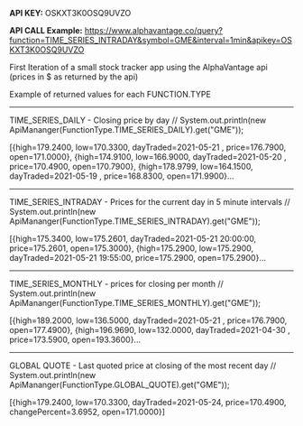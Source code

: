 **API KEY:** OSKXT3K0OSQ9UVZO

**API CALL Example:**
https://www.alphavantage.co/query?function=TIME_SERIES_INTRADAY&symbol=GME&interval=1min&apikey=OSKXT3K0OSQ9UVZO

First Iteration of a small  stock tracker app using the AlphaVantage api (prices in $ as returned by the api)

Example of returned values for each FUNCTION.TYPE

---------------------------
TIME_SERIES_DAILY - Closing price by day // System.out.println(new ApiMananger(FunctionType.TIME_SERIES_DAILY).get("GME"));

[{high=179.2400, low=170.3300, dayTraded=2021-05-21 , price=176.7900, open=171.0000}, {high=174.9100, low=166.9000, dayTraded=2021-05-20 , price=170.4900, open=170.7900}, {high=178.9799, low=164.1500, dayTraded=2021-05-19 , price=168.8300, open=171.9900}...

--------------------------
TIME_SERIES_INTRADAY - Prices for the current day in 5 minute intervals // System.out.println(new ApiMananger(FunctionType.TIME_SERIES_INTRADAY).get("GME"));

[{high=175.3400, low=175.2601, dayTraded=2021-05-21 20:00:00, price=175.2601, open=175.3000}, {high=175.2900, low=175.2900, dayTraded=2021-05-21 19:55:00, price=175.2900, open=175.2900}...

--------------------------
TIME_SERIES_MONTHLY -  prices for closing per month // System.out.println(new ApiMananger(FunctionType.TIME_SERIES_MONTHLY).get("GME"));

[{high=189.2000, low=136.5000, dayTraded=2021-05-21 , price=176.7900, open=177.4900}, {high=196.9690, low=132.0000, dayTraded=2021-04-30 , price=173.5900, open=193.3600}...

--------------------------
GLOBAL QUOTE - Last quoted price at closing of the most recent day // System.out.println(new ApiMananger(FunctionType.GLOBAL_QUOTE).get("GME"));

[{high=179.2400, low=170.3300, dayTraded=2021-05-24, price=170.4900, changePercent=3.6952, open=171.0000}]
